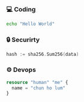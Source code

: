 ### 💻 Coding
```bash
echo "Hello World"
```
### 🔒 Securirty
```go
hash := sha256.Sum256(data) 
```
### ⚙ Devops
```terraform
resource "human" "me" {
  name = "chun ho lum"
}
```
